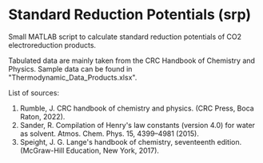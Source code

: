 # Standard Reduction Potentials (srp)
Small MATLAB script to calculate standard reduction potentials of CO2 electroreduction products.

Tabulated data are mainly taken from the CRC Handbook of Chemistry and Physics. Sample data can be found in "Thermodynamic_Data_Products.xlsx".

List of sources:

1.	Rumble, J. CRC handbook of chemistry and physics. (CRC Press, Boca Raton, 2022).
2.	Sander, R. Compilation of Henry's law constants (version 4.0) for water as solvent. Atmos. Chem. Phys. 15, 4399–4981 (2015).
3.	Speight, J. G. Lange's handbook of chemistry, seventeenth edition. (McGraw-Hill Education, New York, 2017).
